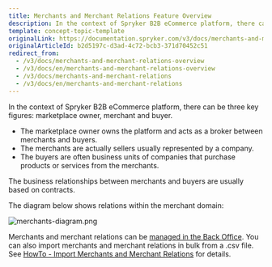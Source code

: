 ```yaml
---
title: Merchants and Merchant Relations Feature Overview
description: In the context of Spryker B2B eCommerce platform, there can be three key figures- marketplace owner, merchant, and buyer.
template: concept-topic-template
originalLink: https://documentation.spryker.com/v3/docs/merchants-and-merchant-relations-overview
originalArticleId: b2d5197c-d3ad-4c72-bcb3-371d70452c51
redirect_from:
  - /v3/docs/merchants-and-merchant-relations-overview
  - /v3/docs/en/merchants-and-merchant-relations-overview
  - /v3/docs/merchants-and-merchant-relations
  - /v3/docs/en/merchants-and-merchant-relations
---
```


In the context of Spryker B2B eCommerce platform, there can be three key figures: marketplace owner, merchant and buyer.

* The marketplace owner owns the platform and acts as a broker between merchants and buyers.
* The merchants are actually sellers usually represented by a company.
* The buyers are often business units of companies that purchase products or services from the merchants.

The business relationships between merchants and buyers are usually based on contracts.

The diagram below shows relations within the merchant domain:

![merchants-diagram.png](https://spryker.s3.eu-central-1.amazonaws.com/docs/Features/Company+Account+Management/Merchants+and+Merchant+Relations/Merchants+and+Merchant+Relations+Feature+Overview/merchants-diagram.png) 

Merchants and merchant relations can be [managed in the Back Office](/docs/scos/user/back-office-user-guides/{{page.version}}/marketplace/marketplace.html). You can also import merchants and merchant relations in bulk from a .csv file. See [HowTo - Import Merchants and Merchant Relations](/docs/scos/dev/tutorials/{{page.version}}/howtos/feature-howtos/howto-import-merchants-and-merchant-relations.html) for details.
